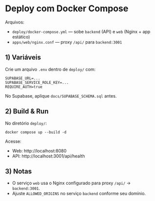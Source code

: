 # Deploy com Docker Compose

Arquivos:
- `deploy/docker-compose.yml` — sobe `backend` (API) e `web` (Nginx + app estático)
- `apps/web/nginx.conf` — proxy `/api/` para `backend:3001`

## 1) Variáveis

Crie um arquivo `.env` dentro de `deploy/` com:

```
SUPABASE_URL=...
SUPABASE_SERVICE_ROLE_KEY=...
REQUIRE_AUTH=true
```

No Supabase, aplique `docs/SUPABASE_SCHEMA.sql` antes.

## 2) Build & Run

No diretório `deploy/`:

```
docker compose up --build -d
```

Acesse:
- Web: http://localhost:8080
- API: http://localhost:3001/api/health

## 3) Notas
- O serviço `web` usa o Nginx configurado para proxy `/api/` → `backend:3001`.
- Ajuste `ALLOWED_ORIGINS` no serviço `backend` conforme seu domínio.

